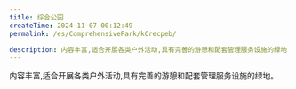 ```yaml
---
title: 综合公园
createTime: 2024-11-07 00:12:49
permalink: /es/ComprehensivePark/kCrecpeb/

description: 内容丰富,适合开展各类户外活动,具有完善的游憩和配套管理服务设施的绿地
---
```


内容丰富,适合开展各类户外活动,具有完善的游憩和配套管理服务设施的绿地。
